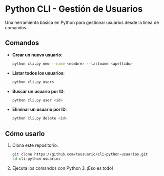 # Python CLI - Gestión de Usuarios

Una herramienta básica en Python para gestionar usuarios desde la línea de comandos.

## Comandos

- **Crear un nuevo usuario**:

  ```bash
  python cli.py new --name <nombre> --lastname <apellido>
  ```

- **Listar todos los usuarios**:

  ```bash
  python cli.py users
  ```

- **Buscar un usuario por ID**:

  ```bash
  python cli.py user <id>
  ```

- **Eliminar un usuario por ID**:
  ```bash
  python cli.py delete <id>
  ```

## Cómo usarlo

1. Clona este repositorio:

   ```bash
   git clone https://github.com/tuusuario/cli-python-usuarios.git
   cd cli-python-usuarios
   ```

2. Ejecuta los comandos con Python 3. ¡Eso es todo!
